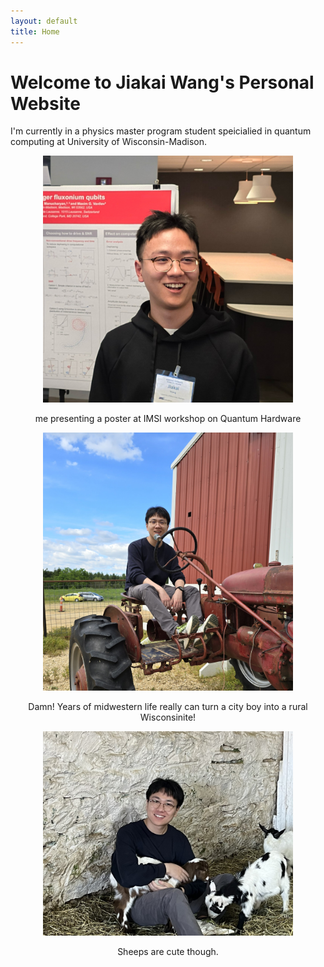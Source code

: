 ```yaml
---
layout: default
title: Home
---
```


# Welcome to Jiakai Wang's Personal Website

I'm currently in a physics master program student speicialied in quantum computing at University of Wisconsin-Madison.

<div style="text-align: center;">
  <img src="/files/photo.jpg" style="width: 400px;" alt="My Photo">
  <p>me presenting a poster at IMSI workshop on Quantum Hardware</p>
</div>

<div style="text-align: center;">
  <img src="/files/tracker.jpg" style="width: 400px;" alt="My Photo with a bunch of sheep">
  <p>Damn! Years of midwestern life really can turn a city boy into a rural Wisconsinite! </p>
</div>

<div style="text-align: center;">
  <img src="/files/sheep.jpg" style="width: 400px;" alt="My Photo with a bunch of sheep">
  <p>Sheeps are cute though.</p>
</div>
